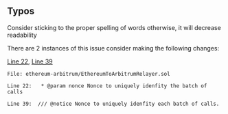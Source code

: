 ## Typos

Consider sticking to the proper spelling of words otherwise, it will decrease readability

There are 2 instances of this issue
consider making the following changes:

[Line 22](https://github.com/pooltogether/ERC5164/blob/5647bd84f2a6d1a37f41394874d567e45a97bf48/src/ethereum-arbitrum/EthereumToArbitrumRelayer.sol#L22), [Line 39](https://github.com/pooltogether/ERC5164/blob/5647bd84f2a6d1a37f41394874d567e45a97bf48/src/ethereum-arbitrum/EthereumToArbitrumRelayer.sol#L39)

```
File: ethereum-arbitrum/EthereumToArbitrumRelayer.sol

Line 22:   * @param nonce Nonce to uniquely idenfity the batch of calls

Line 39:  /// @notice Nonce to uniquely idenfity each batch of calls.
```
